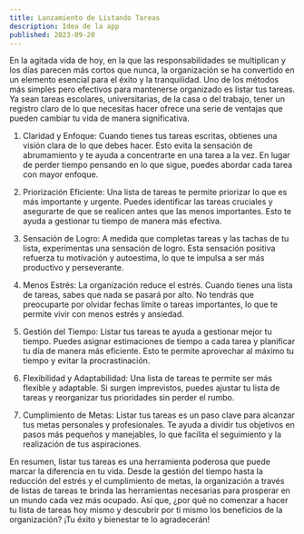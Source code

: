 ```yaml
---
title: Lanzamiento de Listando Tareas
description: Idea de la app 
published: 2023-09-20
---
```



En la agitada vida de hoy, en la que las responsabilidades se multiplican y los días parecen más cortos que nunca, la organización se ha convertido en un elemento esencial para el éxito y la tranquilidad. Uno de los métodos más simples pero efectivos para mantenerse organizado es listar tus tareas. Ya sean tareas escolares, universitarias, de la casa o del trabajo, tener un registro claro de lo que necesitas hacer ofrece una serie de ventajas que pueden cambiar tu vida de manera significativa.

1. Claridad y Enfoque:
Cuando tienes tus tareas escritas, obtienes una visión clara de lo que debes hacer. Esto evita la sensación de abrumamiento y te ayuda a concentrarte en una tarea a la vez. En lugar de perder tiempo pensando en lo que sigue, puedes abordar cada tarea con mayor enfoque.

2. Priorización Eficiente:
Una lista de tareas te permite priorizar lo que es más importante y urgente. Puedes identificar las tareas cruciales y asegurarte de que se realicen antes que las menos importantes. Esto te ayuda a gestionar tu tiempo de manera más efectiva.

3. Sensación de Logro:
A medida que completas tareas y las tachas de tu lista, experimentas una sensación de logro. Esta sensación positiva refuerza tu motivación y autoestima, lo que te impulsa a ser más productivo y perseverante.

4. Menos Estrés:
La organización reduce el estrés. Cuando tienes una lista de tareas, sabes que nada se pasará por alto. No tendrás que preocuparte por olvidar fechas límite o tareas importantes, lo que te permite vivir con menos estrés y ansiedad.

5. Gestión del Tiempo:
Listar tus tareas te ayuda a gestionar mejor tu tiempo. Puedes asignar estimaciones de tiempo a cada tarea y planificar tu día de manera más eficiente. Esto te permite aprovechar al máximo tu tiempo y evitar la procrastinación.

6. Flexibilidad y Adaptabilidad:
Una lista de tareas te permite ser más flexible y adaptable. Si surgen imprevistos, puedes ajustar tu lista de tareas y reorganizar tus prioridades sin perder el rumbo.

7. Cumplimiento de Metas:
Listar tus tareas es un paso clave para alcanzar tus metas personales y profesionales. Te ayuda a dividir tus objetivos en pasos más pequeños y manejables, lo que facilita el seguimiento y la realización de tus aspiraciones.

En resumen, listar tus tareas es una herramienta poderosa que puede marcar la diferencia en tu vida. Desde la gestión del tiempo hasta la reducción del estrés y el cumplimiento de metas, la organización a través de listas de tareas te brinda las herramientas necesarias para prosperar en un mundo cada vez más ocupado. Así que, ¿por qué no comenzar a hacer tu lista de tareas hoy mismo y descubrir por ti mismo los beneficios de la organización? ¡Tu éxito y bienestar te lo agradecerán!